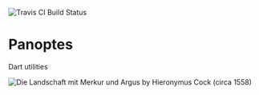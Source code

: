 ![Travis CI Build Status](https://api.travis-ci.com/electronicpanopticon/panoptes.svg?branch=master "Travis CI")

# Panoptes

Dart utilities



![Die Landschaft mit Merkur und Argus by Hieronymus Cock (circa 1558)
](docs/images/Hieronymus_Cock_Die_Landschaft_mit_Merkur_und_Argus.jpg "Die Landschaft mit Merkur und Argus by Hieronymus Cock (circa 1558)")